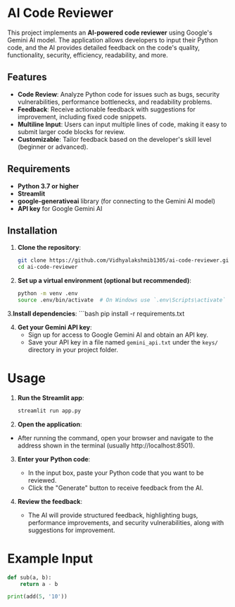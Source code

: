 # **AI Code Reviewer**

This project implements an **AI-powered code reviewer** using Google's Gemini AI model. The application allows developers to input their Python code, and the AI provides detailed feedback on the code's quality, functionality, security, efficiency, readability, and more.

## **Features**

- **Code Review**: Analyze Python code for issues such as bugs, security vulnerabilities, performance bottlenecks, and readability problems.
- **Feedback**: Receive actionable feedback with suggestions for improvement, including fixed code snippets.
- **Multiline Input**: Users can input multiple lines of code, making it easy to submit larger code blocks for review.
- **Customizable**: Tailor feedback based on the developer's skill level (beginner or advanced).

## **Requirements**

- **Python 3.7 or higher**
- **Streamlit**
- **google-generativeai** library (for connecting to the Gemini AI model)
- **API key** for Google Gemini AI

## **Installation**

1. **Clone the repository**:
   ```bash
   git clone https://github.com/Vidhyalakshmib1305/ai-code-reviewer.git (change it accordingly to your username and repository)
   cd ai-code-reviewer

2. **Set up a virtual environment (optional but recommended)**:
   ```bash
   python -m venv .env
   source .env/bin/activate  # On Windows use `.env\Scripts\activate`

3.**Install dependencies**:
      ```bash
      pip install -r requirements.txt

4. **Get your Gemini API key**:
   - Sign up for access to Google Gemini AI and obtain an API key.
   - Save your API key in a file named `gemini_api.txt` under the `keys/` directory in your project folder.

# **Usage**

1. **Run the Streamlit app**:
   ```bash
   streamlit run app.py

2. **Open the application**:
- After running the command, open your browser and navigate to the address shown in the terminal (usually http://localhost:8501).

3. **Enter your Python code**:
   - In the input box, paste your Python code that you want to be reviewed.
   - Click the "Generate" button to receive feedback from the AI.

4. **Review the feedback**:
   - The AI will provide structured feedback, highlighting bugs, performance improvements, and security vulnerabilities, along with suggestions for improvement.

# **Example Input**

```python
def sub(a, b):     
    return a - b  

print(add(5, '10'))

